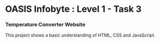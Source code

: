 # OASIS Infobyte : Level 1 - Task 3
### Temperature Converter Website
This project shows a basic understanding of HTML, CSS and JavaScript.
